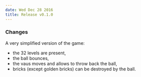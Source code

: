 ```yaml
---
date: Wed Dec 28 2016
title: Release v0.1.0
---
```

### Changes
A very simplified version of the game:
- the 32 levels are present,
- the ball bounces,
- the vaus moves and allows to throw back the ball,
- bricks (except golden bricks) can be destroyed by the ball.
